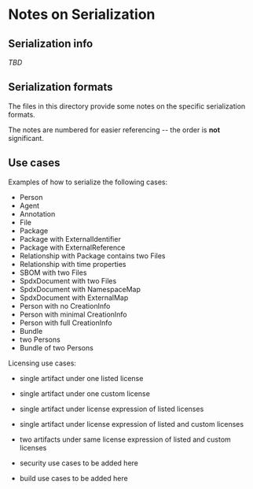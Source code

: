 # Notes on Serialization

## Serialization info

_TBD_

## Serialization formats

The files in this directory provide some notes on the specific serialization formats.

The notes are numbered for easier referencing -- the order is **not** significant.

## Use cases

Examples of how to serialize the following cases:
- Person
- Agent
- Annotation
- File
- Package
- Package with ExternalIdentifier
- Package with ExternalReference
- Relationship with Package contains two Files
- Relationship with time properties
- SBOM with two Files
- SpdxDocument with two Files
- SpdxDocument with NamespaceMap
- SpdxDocument with ExternalMap
- Person with no CreationInfo
- Person with minimal CreationInfo
- Person with full CreationInfo
- Bundle
- two Persons
- Bundle of two Persons

Licensing use cases:
- single artifact under one listed license
- single artifact under one custom license
- single artifact under license expression of listed licenses
- single artifact under license expression of listed and custom licenses
- two artifacts under same license expression of listed and custom licenses

- security use cases to be added here
- build use cases to be added here
